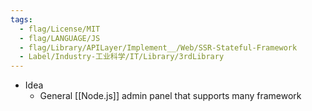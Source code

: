 ```yaml
---
tags:
  - flag/License/MIT
  - flag/LANGUAGE/JS
  - flag/Library/APILayer/Implement__/Web/SSR-Stateful-Framework
  - Label/Industry-工业科学/IT/Library/3rdLibrary
---
```


- Idea
    - General [[Node.js]] admin panel that supports many framework
